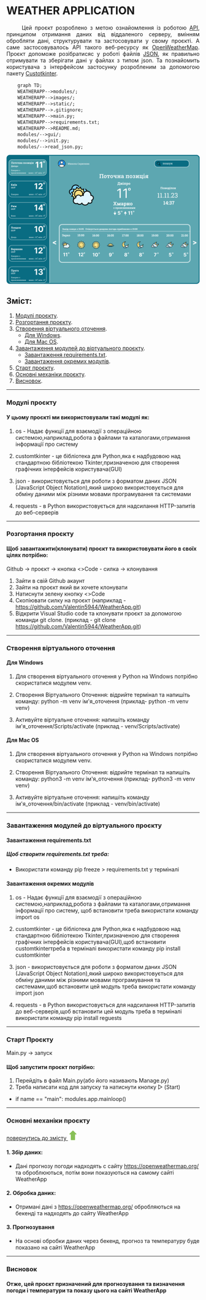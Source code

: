 <h1>WEATHER APPLICATION</h1>

<p style='text-align:  justify;'> 
    <span style='margin-left: 40px;'>Цей</span> 
    проєкт розроблено з метою ознайомлення із роботою 
    <a href='https://developer.mozilla.org/en-US/docs/Glossary/API'>API</a>, 
    принципом отримання даних від віддаленого серверу, вмінням обробляти дані, структурувати та застосовувати у свому проєкті. А саме застосовувалось API такого веб-ресурсу як 
    <a href='https://openweathermap.org/'>OpenWeatherMap</a>.
    Проєкт допоможе розібратисяс у роботі файлів
    <a href='https://www.json.org/json-uk.html'>JSON</a>, 
    як правильно отримувати та зберігати дані у файлах з типом json. Та познайомить користувача з інтерфейсом застосунку розробленим за допомогою пакету 
    <a href='https://customtkinter.tomschimansky.com/'>Custotkinter</a>.
</p>

```mermaid
    graph TD;
    WEATHERAPP-->modules/;
    WEATHERAPP-->images/;
    WEATHERAPP-->static/;
    WEATHERAPP-->.gitignore;
    WEATHERAPP-->main.py;
    WEATHERAPP-->requirements.txt;
    WEATHERAPP-->README.md;
    modules/-->gui/;
    modules/-->init.py;
    modules/-->read_json.py;

```
<img class='img' src='/static/icon/screen.png'>

<h2 id= 'list'>Зміст:</h2>
<ol>
    <li>
        <a href='#all-modules'>Модулі проєкту</a>.
    </li>
    <li>
        <a href='#download-project'>Розгортання проєкту</a>.
    </li>
    <li>
        <a href='#create-venv'>Створення віртуального оточення</a>.
        <ul>
            <li>
                <a href='#windows'>Для Windows</a>.
            </li>
            <li>
                <a href='#mac-os'>Для Mac OS</a>.
            </li>
        </ul>
    </li>
    <li>
        <a href='#download-modules'>Завантаження модулей до віртуального проєкту</a>.
        <ul>
            <li>
                <a href='#requirements'>Завантаження requirements.txt</a>.
            </li>
            <li>
                <a href='#pip-install'>Завантаження окремих модулів</a>.
            </li>
        </ul>
    </li>
    <li>
        <a href='#start-project'>Старт проєкту</a>.
    </li>
    <li>
        <a href='#base-mechanics'>Основні механіки проєкту</a>.
    </li>
    <li>
        <a href='#result'>Висновок</a>.
    </li>
</ol>

<hr>

<h3 id='all-modules'>Модулі проєкту</h3>
<h4>У цьому проєкті ми використовували такі модулі як:</h4>

1. os - Надає функції для взаємодії з операційною системою,наприклад,робота з файлами та каталогами,отримання інформації про систему

2. customtkinter - це бібліотека для Python,яка є надбудовою над стандартною бібліотекою Tkinter,призначеною для створення графічних інтерфейсів користувача(GUI)

3. json - використовується для роботи з форматом даних JSON (JavaScript Object Notation),який широко використовується для обміну даними між різними мовами програмування та системами

4. requests - в Python використовується для надсилання HTTP-запитів до веб-серверів
<hr>
<h3 id='download-project'>Розгортання проєкту</h3>
<h4>Щоб завантажити(клонувати) проєкт та використовувати його в своїх цілях потрібно:</h4>

Github -> проєкт -> кнопка <>Code - силка -> клонування
1. Зайти в свій Github акаунт
2. Зайти на проєкт який ви хочете клонувати
3. Натиснути зелену кнопку <>Code
4. Скопіювати силку на проєкт (наприклад - https://github.com/Valentin5944/WeatherApp.git)
5. Відкрити Visual Studio code та клонувати проєкт за допомогою команди git clone. 
(приклад - git clone https://github.com/Valentin5944/WeatherApp.git)
<hr>
<h3 id='create-venv'>Створення віртуального оточення</h3>
<h4 id='windows'>Для Windows</h4>

1. Для створення віртуального оточення у Python на Windows потрібно скористатися модулем venv.

2. Створення Віртуального Оточення: відрийте термінал та напишіть команду: python -m venv ім'я_оточення (приклад- python -m venv venv)

3. Активуйте віртуальне оточення: напишіть команду ім'я_оточення/Scripts/activate (приклад - venv/Scripts/activate)
<h4 id='mac-os'>Для Mac OS</h4>

1. Для створення віртуального оточення у Python на Windows потрібно скористатися модулем venv.

2. Створення Віртуального Оточення: відрийте термінал та напишіть команду: python3 -m venv ім'я_оточення (приклад- python3 -m venv venv)

3. Активуйте віртуальне оточення: напишіть команду ім'я_оточення/bin/activate (приклад - venv/bin/activate)
<hr>
<h3 id='download-modules'>Завантаження модулей до віртуального проєкту</h3>

<h4 id='requirements'>Завантаження requirements.txt</h4>

<h5>Щоб створити requirements.txt треба:</h5>

* Використати команду pip freeze > requirements.txt у терміналі

<h4 id='pip-install'>Завантаження окремих модулів</h4>

1. os - Надає функції для взаємодії з операційною системою,наприклад,робота з файлами та каталогами,отримання інформації про систему,
щоб встановити треба використати команду import os

2. customtkinter - це бібліотека для Python,яка є надбудовою над стандартною бібліотекою Tkinter,призначеною для створення графічних інтерфейсів користувача(GUI),щоб встановити customtkinterтреба в терміналі використати команду pip install customtkinter

3. json - використовується для роботи з форматом даних JSON (JavaScript Object Notation),який широко використовується для обміну даними між різними мовами програмування та системами,щоб встановити цей модуль треба використати команду import json

4. requests - в Python використовується для надсилання HTTP-запитів до веб-серверів,щоб встановити цей модуль треба в терміналі використати команду pip install reguests
<hr>
<h3 id='start-project'>Старт Проєкту</h3>

Main.py -> запуск

<h4>Щоб запустити проєкт потрібно:</h4>

1. Перейдіть в файл Main.py(або його називають Manage.py)
2. Треба написати код для запуску та натиснути кнопку ▷ (Start)


* if name == "main":
    modules.app.mainloop()
<hr>
<h3 id='base-mechanics'>Основні механіки проєкту</h3>
<a href='#list'>
повернутись до змісту
    <img  style= 'width: 25px; height: 25px;' src='/static/icon/up.png'> 
</a>

<h4>1. Збір даних:</h4>

   * Дані прогнозу погоди надходять с сайту https://openweathermap.org/ та оброблюються, потім вони показуються на самому сайті WeatherApp

<h4>2. Обробка даних:</h4>

* Отримані дані з https://openweathermap.org/ обробляються на бекенді та надходять до сайту WeatherApp

<h4>3. Прогнозування</h4>

* На основі обробки даних через бекенд, прогноз та температуру буде показано на сайті WeatherApp
<hr>
<h3 id='result'>Висновок</h3>

<h4>Отже, цей проєкт призначений для прогнозування та визначення погоди і температури та показу цього на сайті WeatherApp</h4>